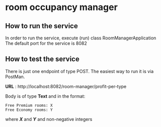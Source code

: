 # room occupancy manager
## How to run the service
In order to run the service, execute (run) class RoomManagerApplication
The default port for the service is 8082 

## How to test the service
There is just one endpoint of type POST. The easiest way to run it is via PostMan.

<B>URL</B> : http://localhost:8082/room-manager/profit-per-type

Body is of type <B>Text</B> and in the format:
```
Free Premium rooms: X
Free Economy rooms: Y
```
where ***X*** and ***Y*** and non-negative integers
